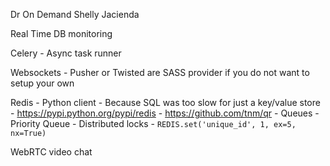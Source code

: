 Dr On Demand
Shelly Jacienda


Real Time DB monitoring

Celery
    - Async task runner
    
Websockets
    - Pusher or Twisted are SASS provider if you do not want to setup your own
    
Redis
    - Python client
    - Because SQL was too slow for just a key/value store
    - https://pypi.python.org/pypi/redis
    - https://github.com/tnm/qr
        - Queues
        - Priority Queue
    - Distributed locks
        - `REDIS.set('unique_id', 1, ex=5, nx=True)`

WebRTC video chat

    

